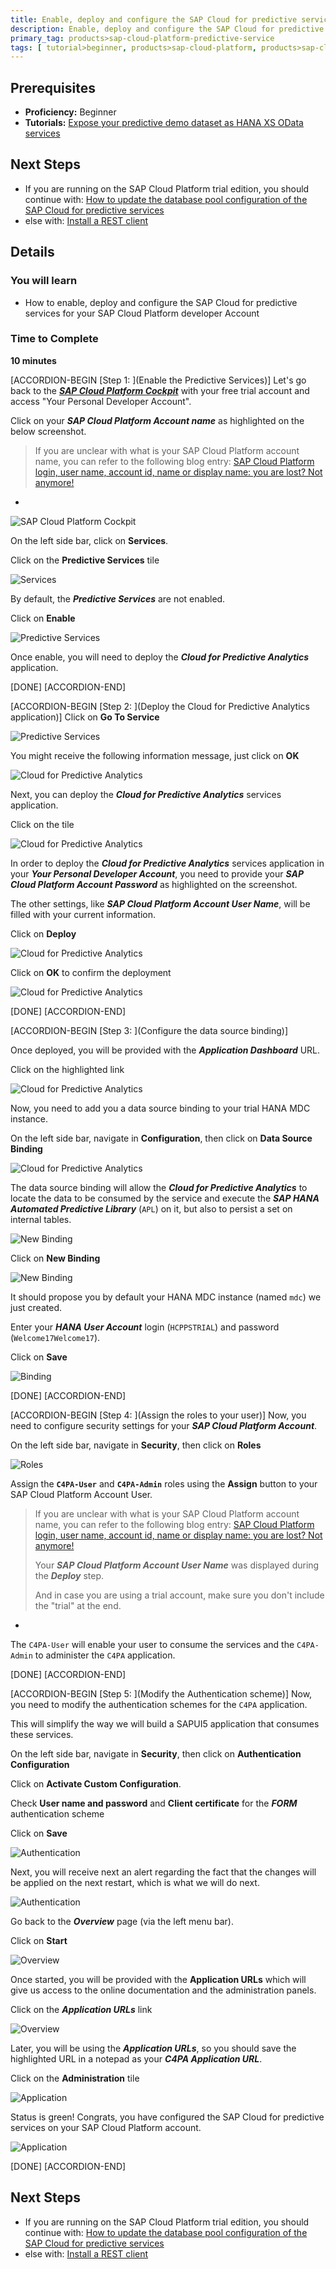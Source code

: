 ```yaml
---
title: Enable, deploy and configure the SAP Cloud for predictive services
description: Enable, deploy and configure the SAP Cloud for predictive services
primary_tag: products>sap-cloud-platform-predictive-service
tags: [ tutorial>beginner, products>sap-cloud-platform, products>sap-cloud-platform-predictive-service]
---
```


## Prerequisites
- **Proficiency:** Beginner
- **Tutorials:** [Expose your predictive demo dataset as HANA XS OData services](http://www.sap.com/developer/tutorials/hcpps-hana-dataset-odata.html)

## Next Steps
- If you are running on the SAP Cloud Platform trial edition, you should continue with:
  [How to update the database pool configuration of the SAP Cloud for predictive services](https://www.sap.com/developer/how-tos/2017/03/hcpps-ps-configure-dbpool.html)
- else with:
  [Install a REST client](http://www.sap.com/developer/tutorials/hcpps-rest-client-install.html)

## Details
### You will learn
- How to enable, deploy and configure the SAP Cloud for predictive services for your SAP Cloud Platform developer Account

### Time to Complete
  **10 minutes**

[ACCORDION-BEGIN [Step 1: ](Enable the Predictive Services)]
Let's go back to the [***SAP Cloud Platform Cockpit***](http://account.hanatrial.ondemand.com/cockpit) with your free trial account and access "Your Personal Developer Account".

Click on your ***SAP Cloud Platform Account name*** as highlighted on the below screenshot.

> If you are unclear with what is your SAP Cloud Platform account name, you can refer to the following blog entry: [SAP Cloud Platform login, user name, account id, name or display name: you are lost? Not anymore!](https://blogs.sap.com/2017/01/31/sap-hana-cloud-platform-trial-login-name-user-name-account-name-account-identifier-you-are-lost-not-anymore/)

-

![SAP Cloud Platform Cockpit](01.png)

On the left side bar, click on **Services**.

Click on the **Predictive Services** tile

![Services](02.png)

By default, the ***Predictive Services*** are not enabled.

Click on **Enable**

![Predictive Services](03.png)

Once enable, you will need to deploy the ***Cloud for Predictive Analytics*** application.

[DONE]
[ACCORDION-END]

[ACCORDION-BEGIN [Step 2: ](Deploy the Cloud for Predictive Analytics application)]
Click on **Go To Service**

![Predictive Services](04.png)

You might receive the following information message, just click on **OK**

![Cloud for Predictive Analytics](05.png)

Next, you can deploy the ***Cloud for Predictive Analytics*** services application.

Click on the tile

![Cloud for Predictive Analytics](06.png)

In order to deploy the ***Cloud for Predictive Analytics*** services application in your ***Your Personal Developer Account***, you  need to provide your ***SAP Cloud Platform Account Password*** as highlighted on the screenshot.

The other settings, like ***SAP Cloud Platform Account User Name***, will be filled with your current information.

Click on **Deploy**

![Cloud for Predictive Analytics](07.png)

Click on **OK** to confirm the deployment

![Cloud for Predictive Analytics](08.png)

[DONE]
[ACCORDION-END]

[ACCORDION-BEGIN [Step 3: ](Configure the data source binding)]

Once deployed, you will be provided with the ***Application Dashboard*** URL.

Click on the highlighted link

![Cloud for Predictive Analytics](09.png)

Now, you need to add you a data source binding to your trial HANA MDC instance.

On the left side bar, navigate in **Configuration**, then click on **Data Source Binding**

![Cloud for Predictive Analytics](10.png)

The data source binding will allow the ***Cloud for Predictive Analytics*** to locate the data to be consumed by the service and execute the ***SAP HANA Automated Predictive Library*** (`APL`) on it, but also to persist a set on internal tables.

![New Binding](12.png)

Click on **New Binding**

![New Binding](11.png)

It should propose you by default your HANA MDC instance (named `mdc`) we just created.

Enter your ***HANA User Account*** login (`HCPPSTRIAL`) and password (`Welcome17Welcome17`).

Click on **Save**

![Binding](13.png)

[DONE]
[ACCORDION-END]

[ACCORDION-BEGIN [Step 4: ](Assign the roles to your user)]
Now, you need to configure security settings for your ***SAP Cloud Platform Account***.

On the left side bar, navigate in **Security**, then click on **Roles**  

![Roles](14.png)

Assign the **`C4PA-User`** and **`C4PA-Admin`** roles using the **Assign** button to your SAP Cloud Platform Account User.

> If you are unclear with what is your SAP Cloud Platform account name, you can refer to the following blog entry: [SAP Cloud Platform login, user name, account id, name or display name: you are lost? Not anymore!](https://blogs.sap.com/2017/01/31/sap-hana-cloud-platform-trial-login-name-user-name-account-name-account-identifier-you-are-lost-not-anymore/)
>
> Your ***SAP Cloud Platform Account User Name*** was displayed during the ***Deploy*** step.
>
> And in case you are using a trial account, make sure you don't include the "trial" at the end.

-

The `C4PA-User` will enable your user to consume the services and the `C4PA-Admin` to administer the `C4PA` application.

[DONE]
[ACCORDION-END]

[ACCORDION-BEGIN [Step 5: ](Modify the Authentication scheme)]
Now, you need to modify the authentication schemes for the `C4PA` application.

This will simplify the way we will build a SAPUI5 application that consumes these services.

On the left side bar, navigate in **Security**, then click on **Authentication Configuration**

Click on **Activate Custom Configuration**.

Check **User name and password** and **Client certificate** for the ***FORM*** authentication scheme

Click on **Save**

![Authentication](15.png)

Next, you will receive next an alert regarding the fact that the changes will be applied on the next restart, which is what we will do next.

![Authentication](16.png)

Go back to the ***Overview*** page (via the left menu bar).

Click on **Start**

![Overview](17.png)

Once started, you will be provided with the **Application URLs** which will give us access to the online documentation and the administration panels.

Click on the ***Application URLs*** link

![Overview](18.png)

Later, you will be using the ***Application URLs***, so you should save the highlighted URL in a notepad as your ***C4PA Application URL***.

Click on the **Administration** tile

![Application](19.png)

Status is green! Congrats, you have configured the SAP Cloud for predictive services on your SAP Cloud Platform account.

![Application](20.png)   

[DONE]
[ACCORDION-END]

## Next Steps
- If you are running on the SAP Cloud Platform trial edition, you should continue with:
  [How to update the database pool configuration of the SAP Cloud for predictive services](https://www.sap.com/developer/how-tos/2017/03/hcpps-ps-configure-dbpool.html)
- else with:
  [Install a REST client](http://www.sap.com/developer/tutorials/hcpps-rest-client-install.html)
